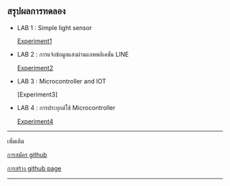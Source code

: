 สรุปผลการทดลอง
-----------------
- LAB 1 : Simple light sensor

     [Experiment1](https://drive.google.com/open?id=1VotQsSyaC6lFZj3R5S1oQRb5uJdJCtjt) 
- LAB 2 : การแจ้งข้อมูลแสงผ่านแอพพลิเคชัน LINE

     [Experiment2](https://drive.google.com/open?id=1OD5jhrOsSeJ5ybqzPdRNzqvqkLVCYLAZ)
- LAB 3 : Microcontroller and IOT

     [Experiment3]
- LAB 4 : การประยุกต์ใช้ Microcontroller

     [Experiment4](https://www.youtube.com/watch?v=UvbMOXfDtfk)

---------------------
เพิ่มเติม

   [การสมัคร github](https://youtu.be/rl79QEqbHZ8)

   [การสร้าง github page](https://www.youtube.com/watch?v=OhPuQMaBM7k)

-------------------



